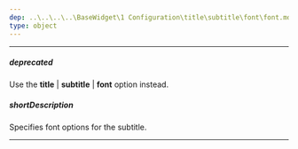 ```yaml
---
dep: ..\..\..\..\BaseWidget\1 Configuration\title\subtitle\font\font.md
type: object
---
```

---
##### deprecated
Use the **title** | **subtitle** | **font** option instead.

##### shortDescription
Specifies font options for the subtitle.

---

